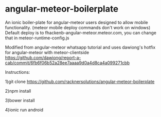 # angular-meteor-boilerplate


An ionic boiler-plate for angular-meteor users designed to allow mobile functionality. (meteor mobile deploy commands don't work on windows)
Default deploy is to fhackenb-angular-meteor.meteor.com, you can change that in meteor-runtime-config.js

Modified from angular-meteor whatsapp tutorial and uses dawiong's hotfix for angular-meteor with meteor-clientside
https://github.com/dawiong/report-a-cab/commit/6fb6f06b52a28ee7aaaa9d0a4d8ca4a099271cbb

Instructions:

1)git clone https://github.com/racknersolutions/angular-meteor-boilerplate

2)npm install

3)bower install

4)ionic run android
